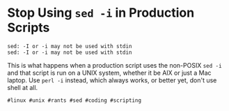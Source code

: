# Stop Using `sed -i` in Production Scripts

```
sed: -I or -i may not be used with stdin
sed: -I or -i may not be used with stdin
```

This is what happens when a production script uses the non-POSIX `sed
-i` and that script is run on a UNIX system, whether it be AIX or just
a Mac laptop. Use `perl -i` instead, which always works, or better yet,
don't use shell at all.

    #linux #unix #rants #sed #coding #scripting
